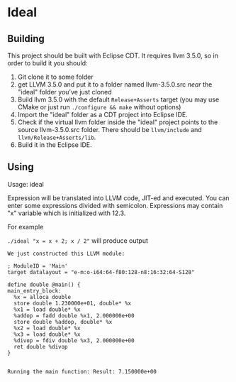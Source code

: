 Ideal
=====

## Building

This project should be built with Eclipse CDT.
It requires llvm 3.5.0, so in order to build it you should:

1. Git clone it to some folder
2. get LLVM 3.5.0 and put it to a folder named llvm-3.5.0.src _near_ the "ideal" folder you've just cloned
3. Build llvm 3.5.0 with the default `Release+Asserts` target (you may use CMake or just run `./configure && make` without options)
4. Import the "ideal" folder as a CDT project into Eclipse IDE.
5. Check if the virtual llvm folder inside the "ideal" project points to the source llvm-3.5.0.src folder. There should be `llvm/include` and `llvm/Release+Asserts/lib`.
6. Build it in the Eclipse IDE.

## Using

Usage: ideal <expression>
   
Expression will be translated into LLVM code, JIT-ed and executed. You can enter some expressions
divided with semicolon. Expressions may contain "x" variable which is initialized with 12.3.

For example

`./ideal "x = x + 2; x / 2"` will produce output

```
We just constructed this LLVM module:

; ModuleID = 'Main'
target datalayout = "e-m:o-i64:64-f80:128-n8:16:32:64-S128"

define double @main() {
main_entry_block:
  %x = alloca double
  store double 1.230000e+01, double* %x
  %x1 = load double* %x
  %addop = fadd double %x1, 2.000000e+00
  store double %addop, double* %x
  %x2 = load double* %x
  %x3 = load double* %x
  %divop = fdiv double %x3, 2.000000e+00
  ret double %divop
}


Running the main function: Result: 7.150000e+00
```